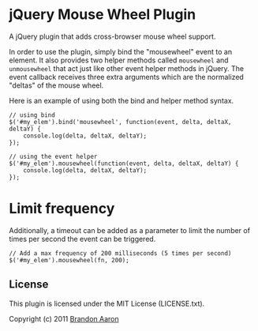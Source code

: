 # jQuery Mouse Wheel Plugin

A jQuery plugin that adds cross-browser mouse wheel support.

In order to use the plugin, simply bind the "mousewheel" event to an element. It also provides two helper methods called `mousewheel` and `unmousewheel` that act just like other event helper methods in jQuery. The event callback receives three extra arguments which are the normalized "deltas" of the mouse wheel. 

Here is an example of using both the bind and helper method syntax.

    // using bind
    $('#my_elem').bind('mousewheel', function(event, delta, deltaX, deltaY) {
        console.log(delta, deltaX, deltaY);
    });
    
    // using the event helper
    $('#my_elem').mousewheel(function(event, delta, deltaX, deltaY) {
        console.log(delta, deltaX, deltaY);
    });
    
# Limit frequency

Additionally, a timeout can be added as a parameter to limit the number of times per second the event can be triggered. 

    // Add a max frequency of 200 milliseconds (5 times per second)
    $('#my_elem').mousewheel(fn, 200);
    

## License

This plugin is licensed under the MIT License (LICENSE.txt).

Copyright (c) 2011 [Brandon Aaron](http://brandonaaron.net)
